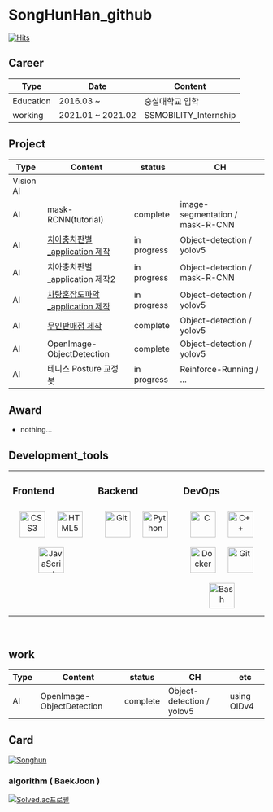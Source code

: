 # SongHunHan_github

[![Hits](https://hits.seeyoufarm.com/api/count/incr/badge.svg?url=https%3A%2F%2Fgithub.com%2FSongHunHan&count_bg=%23FF8888&title_bg=%239BB1FF&icon=&icon_color=%23D99595&title=visit+&edge_flat=false)](https://hits.seeyoufarm.com)


## Career

| Type | Date | Content | 
|------|---|---|
| Education | 2016.03 ~ | 숭실대학교 입학 |
| working | 2021.01 ~ 2021.02 | SSMOBILITY_Internship |


## Project

| Type | Content | status | CH |
|---|---|---|---|
|Vision AI|
| AI | mask-RCNN(tutorial) | complete | image-segmentation / mask-R-CNN |
| AI | [치아충치판별_application 제작](https://github.com/SongHunHan/AI_yolov5_cavityDetection) | in progress | Object-detection / yolov5 |
| AI | 치아충치판별_application 제작2 | in progress | Object-detection / mask-R-CNN |
| AI | [차량혼잡도파악_application 제작](https://github.com/SongHunHan/AI_yolov5_vehicleDetection) | in progress | Object-detection / yolov5 |
| AI | [무인판매점 제작](https://github.com/SongHunHan/AI_yolov5_autoshop) | complete | Object-detection / yolov5 |
| AI | OpenImage-ObjectDetection | complete | Object-detection / yolov5 | using OIDv4 |
| AI | 테니스 Posture 교정 봇 | in progress | Reinforce-Running / ... |


## Award

- nothing...

## Development_tools

<table><tr><td valign="top" width="33%">

### Frontend  
<div align="center">
<img style="margin: 10px" src="https://profilinator.rishav.dev/skills-assets/css3-original-wordmark.svg" alt="CSS3" height="50" />  
<img style="margin: 10px" src="https://profilinator.rishav.dev/skills-assets/html5-original-wordmark.svg" alt="HTML5" height="50" />  
<img style="margin: 10px" src="https://profilinator.rishav.dev/skills-assets/javascript-original.svg" alt="JavaScript" height="50" />  
</div>

</td><td valign="top" width="33%">

### Backend  
<div align="center">  
<img style="margin: 10px" src="https://profilinator.rishav.dev/skills-assets/git-scm-icon.svg" alt="Git" height="50" />  
<img style="margin: 10px" src="https://profilinator.rishav.dev/skills-assets/python-original.svg" alt="Python" height="50" />  
</div>

</td><td valign="top" width="33%">



### DevOps  
<div align="center">  
<img style="margin: 10px" src="https://profilinator.rishav.dev/skills-assets/c-original.svg" alt="C" height="50" />  
<img style="margin: 10px" src="https://profilinator.rishav.dev/skills-assets/cplusplus-original.svg" alt="C++" height="50" />  
<img style="margin: 10px" src="https://profilinator.rishav.dev/skills-assets/docker-original-wordmark.svg" alt="Docker" height="50" />  
<img style="margin: 10px" src="https://profilinator.rishav.dev/skills-assets/git-scm-icon.svg" alt="Git" height="50" />    
<img style="margin: 10px" src="https://profilinator.rishav.dev/skills-assets/gnu_bash-icon.svg" alt="Bash" height="50" />  
</div>

</td></tr></table><br>

## work
| Type | Content | status | CH | etc |
|---|---|---|---|---|
| AI | OpenImage-ObjectDetection | complete | Object-detection / yolov5 | using OIDv4 |


## Card

[![Songhun](https://github-readme-stats.vercel.app/api?username=SongHunHan)](https://github.com/SongHunHan)

### algorithm ( BaekJoon )
[![Solved.ac프로필](http://mazassumnida.wtf/api/v2/generate_badge?boj=gksthdgns3)](https://solved.ac/profile/gksthdgns3)
